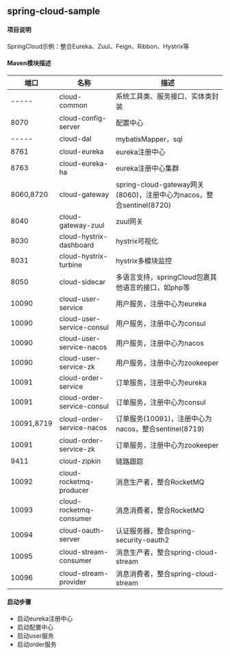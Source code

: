 ## spring-cloud-sample

#### 项目说明
SpringCloud示例：整合Eureka、Zuul、Feign、Ribbon、Hystrix等

#### Maven模块描述

| 端口 | 名称 | 描述 |
| --- | --- | --- |
| -----      | cloud-common               | 系统工具类、服务接口、实体类封装 |
| 8070       | cloud-config-server        | 配置中心 |
| -----      | cloud-dal                  | mybatisMapper，sql |
| 8761       | cloud-eureka               | eureka注册中心 |
| 8763       | cloud-eureka-ha            | eureka注册中心集群 |
| 8060,8720  | cloud-gateway              | spring-cloud-gateway网关(8060)，注册中心为nacos，整合sentinel(8720) |
| 8040       | cloud-gateway-zuul         | zuul网关 |
| 8030       | cloud-hystrix-dashboard    | hystrix可视化 |
| 8031       | cloud-hystrix-turbine      | hystrix多模块监控 |
| 8050       | cloud-sidecar              | 多语言支持，springCloud包裹其他语言的接口，如php等 |
| 10090      | cloud-user-service         | 用户服务，注册中心为eureka |
| 10090      | cloud-user-service-consul  | 用户服务，注册中心为consul |
| 10090      | cloud-user-service-nacos   | 用户服务，注册中心为nacos |
| 10090      | cloud-user-service-zk      | 用户服务，注册中心为zookeeper |
| 10091      | cloud-order-service        | 订单服务，注册中心为eureka |
| 10091      | cloud-order-service-consul | 订单服务，注册中心为consul |
| 10091,8719 | cloud-order-service-nacos  | 订单服务(10091)，注册中心为nacos，整合sentinel(8719) |
| 10091      | cloud-order-service-zk     | 订单服务，注册中心为zookeeper |
| 9411       | cloud-zipkin               | 链路跟踪     |
| 10092      | cloud-rocketmq-producer    | 消息生产者，整合RocketMQ |
| 10093      | cloud-rocketmq-consumer    | 消息消费者，整合RocketMQ |
| 10094      | cloud-oauth-server         | 认证服务器，整合spring-security-oauth2 |
| 10095      | cloud-stream-consumer      | 消息生产者，整合spring-cloud-stream |
| 10096      | cloud-stream-provider      | 消息消费者，整合spring-cloud-stream |

#### 启动步骤
- 启动eureka注册中心
- 启动配置中心
- 启动user服务
- 启动order服务